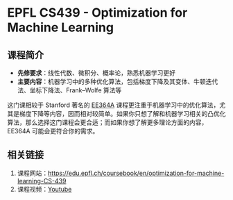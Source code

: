 # EPFL CS439 - Optimization for Machine Learning

## 课程简介

- **先修要求**：线性代数、微积分、概率论，熟悉机器学习更好
- **主要内容**：机器学习中的多种优化算法，包括梯度下降及其变体、牛顿迭代法、坐标下降法、Frank–Wolfe 算法等

这门课相较于 Stanford 著名的 [EE364A](./EE364A.md) 课程更注重于机器学习中的优化算法，尤其是梯度下降等内容，因而相对较简单。如果你只想了解和机器学习相关的凸优化算法，那么选择这门课程会更合适；而如果你想了解更多理论方面的内容， EE364A 可能会更符合你的需求。

## 相关链接

1. 课程网站：<https://edu.epfl.ch/coursebook/en/optimization-for-machine-learning-CS-439>
2. 课程视频：[Youtube](https://www.youtube.com/playlist?list=PL4O4bXkI-fAeYrsBqTUYn2xMjJAqlFQzX)
